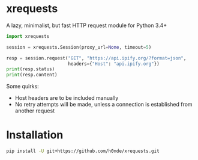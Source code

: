 # xrequests
A lazy, minimalist, but fast HTTP request module for Python 3.4+

```python
import xrequests

session = xrequests.Session(proxy_url=None, timeout=5)

resp = session.request("GET", "https://api.ipify.org/?format=json",
                       headers={"Host": "api.ipify.org"})
print(resp.status)
print(resp.content)
```

Some quirks:
- Host headers are to be included manually
- No retry attempts will be made, unless a connection is established from another request

# Installation
```bash
pip install -U git+https://github.com/h0nde/xrequests.git
```
